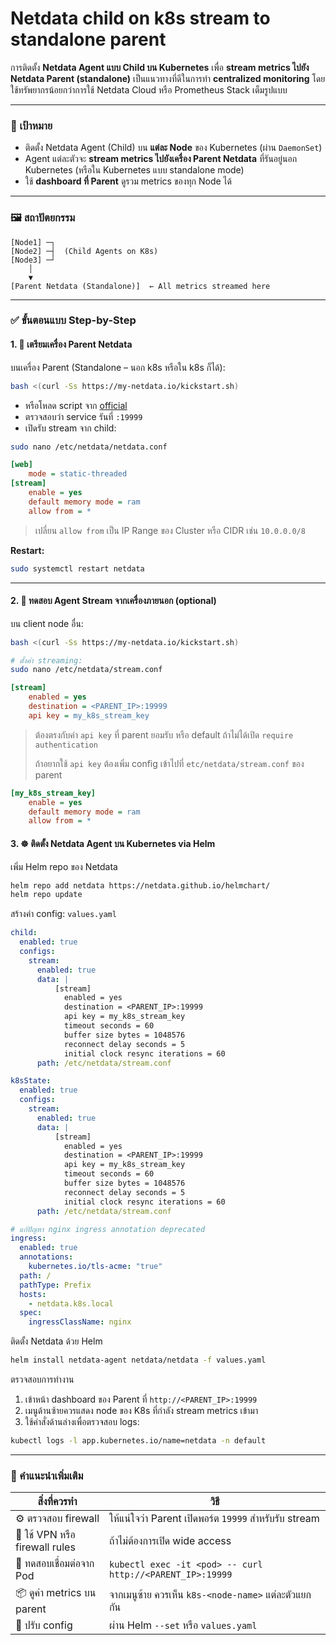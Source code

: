 # Netdata child on k8s stream to standalone parent

การติดตั้ง **Netdata Agent แบบ Child บน Kubernetes** เพื่อ **stream metrics ไปยัง Netdata Parent (standalone)** เป็นแนวทางที่ดีในการทำ **centralized monitoring** โดยใช้ทรัพยากรน้อยกว่าการใช้ Netdata Cloud หรือ Prometheus Stack เต็มรูปแบบ

***

### 🎯 เป้าหมาย

* ติดตั้ง Netdata Agent (Child) บน **แต่ละ Node** ของ Kubernetes (ผ่าน `DaemonSet`)
* Agent แต่ละตัวจะ **stream metrics ไปยังเครื่อง Parent Netdata** ที่รันอยู่นอก Kubernetes (หรือใน Kubernetes แบบ standalone mode)
* ใช้ **dashboard ที่ Parent** ดูรวม metrics ของทุก Node ได้

***

### 🖼️ สถาปัตยกรรม

```
[Node1] ─┐
[Node2] ─┤  (Child Agents on K8s)
[Node3] ─┘
    │
    ▼
[Parent Netdata (Standalone)]  ← All metrics streamed here
```

***

### ✅ ขั้นตอนแบบ Step-by-Step

#### 1. 🔧 เตรียมเครื่อง Parent Netdata

บนเครื่อง Parent (Standalone – นอก k8s หรือใน k8s ก็ได้):

```bash
bash <(curl -Ss https://my-netdata.io/kickstart.sh)
```

* หรือโหลด script จาก [official](https://learn.netdata.cloud/docs/netdata-agent/installation/linux)
* ตรวจสอบว่า service รันที่ `:19999`
* เปิดรับ stream จาก child:

```bash
sudo nano /etc/netdata/netdata.conf
```

```ini
[web]
    mode = static-threaded
[stream]
    enable = yes
    default memory mode = ram
    allow from = *
```

> เปลี่ยน `allow from` เป็น IP Range ของ Cluster หรือ CIDR เช่น `10.0.0.0/8`

**Restart:**

```bash
sudo systemctl restart netdata
```

***

#### 2. 🧪 ทดสอบ Agent Stream จากเครื่องภายนอก (optional)

บน client node อื่น:

```bash
bash <(curl -Ss https://my-netdata.io/kickstart.sh)

# ตั้งค่า streaming:
sudo nano /etc/netdata/stream.conf
```

```ini
[stream]
    enabled = yes
    destination = <PARENT_IP>:19999
    api key = my_k8s_stream_key
```

> ต้องตรงกับค่า `api key` ที่ parent ยอมรับ หรือ default ถ้าไม่ได้เปิด `require authentication`
>
> ถ้าอยากใช้ `api key` ต้องเพิ่ม config เข้าไปที่ `etc/netdata/stream.conf` ของ parent

```ini
[my_k8s_stream_key]
    enable = yes
    default memory mode = ram
    allow from = *
```

#### 3. ☸️ ติดตั้ง Netdata Agent บน Kubernetes via Helm

เพิ่ม Helm repo ของ Netdata

```bash
helm repo add netdata https://netdata.github.io/helmchart/
helm repo update
```

สร้างค่า config: `values.yaml`

```yaml
child:
  enabled: true
  configs:
    stream:
      enabled: true
      data: |
          [stream]
            enabled = yes
            destination = <PARENT_IP>:19999
            api key = my_k8s_stream_key
            timeout seconds = 60
            buffer size bytes = 1048576
            reconnect delay seconds = 5
            initial clock resync iterations = 60
      path: /etc/netdata/stream.conf

k8sState:
  enabled: true
  configs:
    stream:
      enabled: true
      data: |
          [stream]
            enabled = yes
            destination = <PARENT_IP>:19999
            api key = my_k8s_stream_key
            timeout seconds = 60
            buffer size bytes = 1048576
            reconnect delay seconds = 5
            initial clock resync iterations = 60
      path: /etc/netdata/stream.conf

# แก้ปัญหา nginx ingress annotation deprecated
ingress:
  enabled: true
  annotations:
    kubernetes.io/tls-acme: "true"
  path: /
  pathType: Prefix
  hosts:
    - netdata.k8s.local
  spec: 
    ingressClassName: nginx
```

ติดตั้ง Netdata ด้วย Helm

```bash
helm install netdata-agent netdata/netdata -f values.yaml
```

ตรวจสอบการทำงาน

1. เข้าหน้า dashboard ของ Parent ที่ `http://<PARENT_IP>:19999`
2. เมนูด้านซ้ายควรแสดง node ของ K8s ที่กำลัง stream metrics เข้ามา
3. ใช้คำสั่งด้านล่างเพื่อตรวจสอบ logs:

```bash
kubectl logs -l app.kubernetes.io/name=netdata -n default
```

***

### 🧠 คำแนะนำเพิ่มเติม

| สิ่งที่ควรทำ                   | วิธี                                                      |
| ------------------------------ | --------------------------------------------------------- |
| ⚙️ ตรวจสอบ firewall            | ให้แน่ใจว่า Parent เปิดพอร์ต `19999` สำหรับรับ stream     |
| 🔐 ใช้ VPN หรือ firewall rules | ถ้าไม่ต้องการเปิด wide access                             |
| 🧪 ทดสอบเชื่อมต่อจาก Pod       | `kubectl exec -it <pod> -- curl http://<PARENT_IP>:19999` |
| 📦 ดูค่า metrics บน parent     | จากเมนูซ้าย ควรเห็น `k8s-<node-name>` แต่ละตัวแยกกัน      |
| 🔧 ปรับ config                 | ผ่าน Helm `--set` หรือ `values.yaml`                      |
